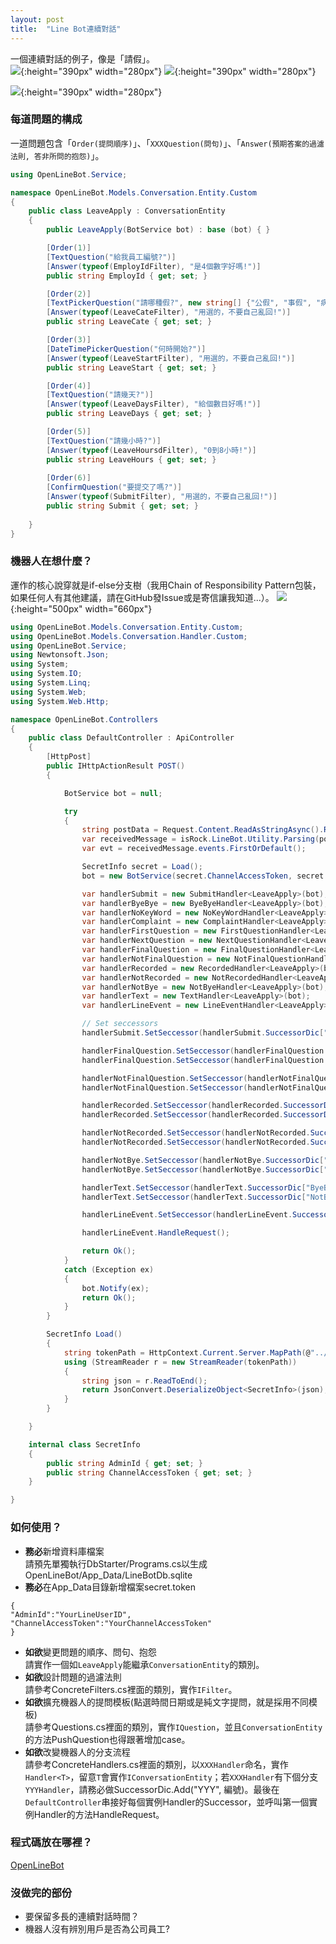 ```yaml
---
layout: post
title:  "Line Bot連續對話"
---
```

一個連續對話的例子，像是「請假」。  
![](../../../assets/misc/line1.png){:height="390px" width="280px"} ![](../../../assets/misc/line2.png){:height="390px" width="280px"}   

![](../../../assets/misc/line3.png){:height="390px" width="280px"}

### 每道問題的構成
一道問題包含「``Order(提問順序)``」、「``XXXQuestion(問句)``」、「``Answer(預期答案的過濾法則, 答非所問的抱怨)``」。
~~~c#
using OpenLineBot.Service;

namespace OpenLineBot.Models.Conversation.Entity.Custom
{
    public class LeaveApply : ConversationEntity
    {
        public LeaveApply(BotService bot) : base (bot) { }

        [Order(1)]
        [TextQuestion("給我員工編號?")]
        [Answer(typeof(EmployIdFilter), "是4個數字好嗎!")]
        public string EmployId { get; set; }

        [Order(2)]
        [TextPickerQuestion("請哪種假?", new string[] {"公假", "事假", "病假"})]
        [Answer(typeof(LeaveCateFilter), "用選的，不要自己亂回!")]
        public string LeaveCate { get; set; }

        [Order(3)]
        [DateTimePickerQuestion("何時開始?")]
        [Answer(typeof(LeaveStartFilter), "用選的，不要自己亂回!")]
        public string LeaveStart { get; set; }

        [Order(4)]
        [TextQuestion("請幾天?")]
        [Answer(typeof(LeaveDaysFilter), "給個數目好嗎!")]
        public string LeaveDays { get; set; }

        [Order(5)]
        [TextQuestion("請幾小時?")]
        [Answer(typeof(LeaveHoursdFilter), "0到8小時!")]
        public string LeaveHours { get; set; }
        
        [Order(6)]
        [ConfirmQuestion("要提交了嗎?")]
        [Answer(typeof(SubmitFilter), "用選的，不要自己亂回!")]
        public string Submit { get; set; }
        
    }
}
~~~

### 機器人在想什麼？
運作的核心說穿就是if-else分支樹（我用Chain of Responsibility Pattern包裝，如果任何人有其他建議，請在GitHub發Issue或是寄信讓我知道...）。
![](../../../assets/misc/line4.png){:height="500px" width="660px"}
~~~c#
using OpenLineBot.Models.Conversation.Entity.Custom;
using OpenLineBot.Models.Conversation.Handler.Custom;
using OpenLineBot.Service;
using Newtonsoft.Json;
using System;
using System.IO;
using System.Linq;
using System.Web;
using System.Web.Http;

namespace OpenLineBot.Controllers
{
    public class DefaultController : ApiController
    {
        [HttpPost]
        public IHttpActionResult POST()
        {

            BotService bot = null;

            try
            {
                string postData = Request.Content.ReadAsStringAsync().Result;
                var receivedMessage = isRock.LineBot.Utility.Parsing(postData);
                var evt = receivedMessage.events.FirstOrDefault();

                SecretInfo secret = Load();
                bot = new BotService(secret.ChannelAccessToken, secret.AdminId, evt);

                var handlerSubmit = new SubmitHandler<LeaveApply>(bot);
                var handlerByeBye = new ByeByeHandler<LeaveApply>(bot);
                var handlerNoKeyWord = new NoKeyWordHandler<LeaveApply>(bot);
                var handlerComplaint = new ComplaintHandler<LeaveApply>(bot);
                var handlerFirstQuestion = new FirstQuestionHandler<LeaveApply>(bot);
                var handlerNextQuestion = new NextQuestionHandler<LeaveApply>(bot);
                var handlerFinalQuestion = new FinalQuestionHandler<LeaveApply>(bot);
                var handlerNotFinalQuestion = new NotFinalQuestionHandler<LeaveApply>(bot);
                var handlerRecorded = new RecordedHandler<LeaveApply>(bot);
                var handlerNotRecorded = new NotRecordedHandler<LeaveApply>(bot);
                var handlerNotBye = new NotByeHandler<LeaveApply>(bot);
                var handlerText = new TextHandler<LeaveApply>(bot);
                var handlerLineEvent = new LineEventHandler<LeaveApply>(bot);

                // Set seccessors
                handlerSubmit.SetSeccessor(handlerSubmit.SuccessorDic["ByeBye"], handlerByeBye);

                handlerFinalQuestion.SetSeccessor(handlerFinalQuestion.SuccessorDic["Submit"], handlerSubmit);
                handlerFinalQuestion.SetSeccessor(handlerFinalQuestion.SuccessorDic["ByeBye"], handlerByeBye);

                handlerNotFinalQuestion.SetSeccessor(handlerNotFinalQuestion.SuccessorDic["NextQuestion"], handlerNextQuestion);
                handlerNotFinalQuestion.SetSeccessor(handlerNotFinalQuestion.SuccessorDic["Complaint"], handlerComplaint);

                handlerRecorded.SetSeccessor(handlerRecorded.SuccessorDic["FinalQuestion"], handlerFinalQuestion);
                handlerRecorded.SetSeccessor(handlerRecorded.SuccessorDic["NotFinalQuestion"], handlerNotFinalQuestion);

                handlerNotRecorded.SetSeccessor(handlerNotRecorded.SuccessorDic["FirstQuestion"], handlerFirstQuestion);
                handlerNotRecorded.SetSeccessor(handlerNotRecorded.SuccessorDic["NoKeyWord"], handlerNoKeyWord);

                handlerNotBye.SetSeccessor(handlerNotBye.SuccessorDic["Recorded"], handlerRecorded);
                handlerNotBye.SetSeccessor(handlerNotBye.SuccessorDic["NotRecorded"], handlerNotRecorded);

                handlerText.SetSeccessor(handlerText.SuccessorDic["ByeBye"], handlerByeBye);
                handlerText.SetSeccessor(handlerText.SuccessorDic["NotBye"], handlerNotBye);

                handlerLineEvent.SetSeccessor(handlerLineEvent.SuccessorDic["Text"], handlerText);

                handlerLineEvent.HandleRequest();

                return Ok();
            }
            catch (Exception ex)
            {
                bot.Notify(ex);
                return Ok();
            }
        }

        SecretInfo Load()
        {
            string tokenPath = HttpContext.Current.Server.MapPath(@"../App_Data/secret.token");
            using (StreamReader r = new StreamReader(tokenPath))
            {
                string json = r.ReadToEnd();
                return JsonConvert.DeserializeObject<SecretInfo>(json);
            }
        }

    }

    internal class SecretInfo
    {
        public string AdminId { get; set; }
        public string ChannelAccessToken { get; set; }
    }

}
~~~

### 如何使用？
* **務必**新增資料庫檔案  
請預先單獨執行DbStarter/Programs.cs以生成OpenLineBot/App_Data/LineBotDb.sqlite
* **務必**在App_Data目錄新增檔案secret.token  
```
{
"AdminId":"YourLineUserID",
"ChannelAccessToken":"YourChannelAccessToken"
}
```

* **如欲**變更問題的順序、問句、抱怨  
請實作一個如``LeaveApply``能繼承``ConversationEntity``的類別。
* **如欲**設計問題的過濾法則  
請參考ConcreteFilters.cs裡面的類別，實作``IFilter``。
* **如欲**擴充機器人的提問模板(點選時間日期或是純文字提問，就是採用不同模板)  
請參考Questions.cs裡面的類別，實作``IQuestion``，並且``ConversationEntity``的方法PushQuestion也得跟著增加case。
* **如欲**改變機器人的分支流程  
請參考ConcreteHandlers.cs裡面的類別，以``XXXHandler``命名，實作``Handler<T>``，留意``T``會實作``IConversationEntity``；若``XXXHandler``有下個分支``YYYHandler``，請務必做SuccessorDic.Add("YYY", 編號)。最後在``DefaultController``串接好每個實例Handler的Successor，並呼叫第一個實例Handler的方法HandleRequest。

### 程式碼放在哪裡？
[OpenLineBot](https://github.com/codegleaner/OpenLineBot)

### 沒做完的部份
* 要保留多長的連續對話時間？
* 機器人沒有辨別用戶是否為公司員工?
